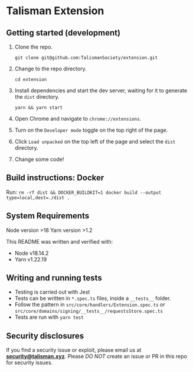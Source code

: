 # Talisman Extension

## Getting started (development)

1. Clone the repo.

   `git clone git@github.com:TalismanSociety/extension.git`

2. Change to the repo directory.

   `cd extension`

3. Install dependencies and start the dev server, waiting for it to generate the `dist` directory.

   `yarn && yarn start`

4. Open Chrome and navigate to `chrome://extensions`.
5. Turn on the `Developer mode` toggle on the top right of the page.
6. Click `Load unpacked` on the top left of the page and select the `dist` directory.
7. Change some code!

## Build instructions: Docker

Run:
`rm -rf dist && DOCKER_BUILDKIT=1 docker build --output type=local,dest=./dist .`

## System Requirements

Node version >18
Yarn version >1.2

This README was written and verified with:

- Node v18.14.2
- Yarn v1.22.19

## Writing and running tests

- Testing is carried out with Jest
- Tests can be written in `*.spec.ts` files, inside a `__tests__` folder.
- Follow the pattern in `src/core/handlers/Extension.spec.ts` or `src/core/domains/signing/__tests__/requestsStore.spec.ts`
- Tests are run with `yarn test`

## Security disclosures

If you find a security issue or exploit, please email us at **security@talisman.xyz**. Please _DO NOT_ create an issue or PR in this repo for security issues.
